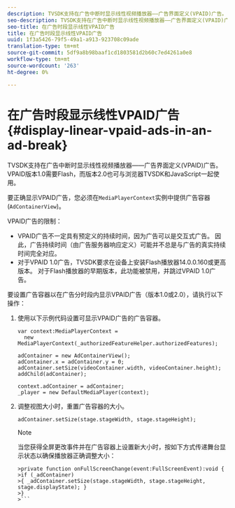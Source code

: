 ```yaml
---
description: TVSDK支持在广告中断时显示线性视频播放器——广告界面定义(VPAID)广告。 VPAID版本1.0需要Flash，而版本2.0也可与浏览器TVSDK和JavaScript一起使用。
seo-description: TVSDK支持在广告中断时显示线性视频播放器——广告界面定义(VPAID)广告。 VPAID版本1.0需要Flash，而版本2.0也可与浏览器TVSDK和JavaScript一起使用。
seo-title: 在广告时段显示线性VPAID广告
title: 在广告时段显示线性VPAID广告
uuid: 1f3a5426-79f5-49a1-a913-923708c09ade
translation-type: tm+mt
source-git-commit: 5df9a8b98baaf1cd1803581d2b60c7ed4261a0e8
workflow-type: tm+mt
source-wordcount: '263'
ht-degree: 0%

---
```



# 在广告时段显示线性VPAID广告{#display-linear-vpaid-ads-in-an-ad-break}

TVSDK支持在广告中断时显示线性视频播放器——广告界面定义(VPAID)广告。 VPAID版本1.0需要Flash，而版本2.0也可与浏览器TVSDK和JavaScript一起使用。

要正确显示VPAID广告，您必须在`MediaPlayerContext`实例中提供广告容器(`AdContainerView`)。

VPAID广告的限制：

* VPAID广告不一定具有预定义的持续时间，因为广告可以是交互式广告。 因此，广告持续时间（由广告服务器响应定义）可能并不总是与广告的真实持续时间完全对应。
* 对于VPAID 1.0广告，TVSDK要求在设备上安装Flash播放器14.0.0.160或更高版本。 对于Flash播放器的早期版本，此功能被禁用，并跳过VPAID 1.0广告。

要设置广告容器以在广告分时段内显示VPAID广告（版本1.0或2.0），请执行以下操作：

1. 使用以下示例代码设置可显示VPAID广告的广告容器。

   ```
   var context:MediaPlayerContext =  
     new MediaPlayerContext(_authorizedFeatureHelper.authorizedFeatures); 
   
   adContainer = new AdContainerView(); 
   adContainer.x = adContainer.y = 0; 
   adContainer.setSize(videoContainer.width, videoContainer.height); 
   addChild(adContainer); 
   
   context.adContainer = adContainer; 
   _player = new DefaultMediaPlayer(context);
   ```

1. 调整视图大小时，重置广告容器的大小。

   ```
   adContainer.setSize(stage.stageWidth, stage.stageHeight);
   ```

   >[!NOTE]
   >
   >当您获得全屏更改事件并在广告容器上设置新大小时，按如下方式传递舞台显示状态以确保播放器正确调整大小：
   >
   >
   ```
   >private function onFullScreenChange(event:FullScreenEvent):void { 
   >if (_adContainer) 
   >{ _adContainer.setSize(stage.stageWidth, stage.stageHeight, stage.displayState); } 
   >}
   >```

